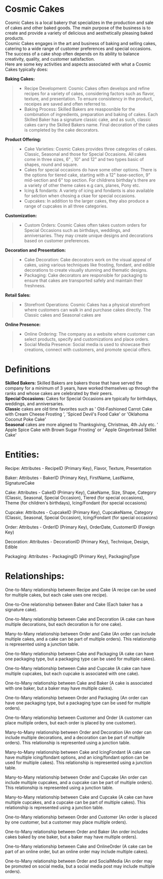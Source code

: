 # Cosmic Cakes  

Cosmic Cakes is a local bakery that specializes in the production and sale of cakes and other baked goods. 
The main purpose of the business is to create and provide a variety of delicious and aesthetically pleasing baked products.  
Cosmic Cakes engages in the art and business of baking and selling cakes, catering to a wide range of customer preferences and special occasions.  
The success of a cake shop often depends on its ability to balance creativity, quality, and customer satisfaction.  
Here are some key activities and aspects associated with what a Cosmic Cakes typically does:

**Baking Cakes:**

> - Recipe Development: Cosmic Cakes often develops and refine recipes for a variety of cakes, considering factors such as flavor, texture, and presentation.  To ensure consistency in the product, receipes are saved and often referred to.
> - Baking Process: Skilled Bakers are reasposnible for the combination of ingredients, preparation and baking of cakes. Each Skilled Baker has a signature classic cake, and as such, classic cakes carry the Skilled Bakers name. Final decoration of the cakes is completed by the cake decorators.


**Product Offering:**

> - Cake Varieties: Cosmic Cakes provides three categories of cakes. Classic, Seasonal and those for Special Occasions.  All cakes come in three sizes, 6" , 10" and 12" and two types basic of shapes, round and square.
> - Cakes for special occasions do have some other options. There is the options for tiered cake, starting with a 12" base-section, 9" mid-section and 6" top section. For childrens birthday's there are a variety of other theme cakes e.g cars, planes, Pony etc.
> - Icing & fondants: A variety of icing and fondants is also available for selction when chosing a ckae for special occasions.
> - Cupcakes: In addition to the larger cakes, they also produce a range of cupcakes in all three categories.  


**Customization:**

> - Custom Orders: Cosmic Cakes often takes custom orders for Special Occasions such as birthdays, weddings, and anniversaries. They may create unique designs and decorations based on customer preferences.  


**Decoration and Presentation:**  

> - Cake Decoration: Cake decorators work on the visual appeal of cakes, using various techniques like frosting, fondant, and edible decorations to create visually stunning and thematic designs.  
> - Packaging: Cake decorators are responsible for packaging to ensure that cakes are transported safely and maintain their freshness.


**Retail Sales:**

> - Storefront Operations: Cosmic Cakes has a physical storefront where customers can walk in and purchase cakes directly.  The Classic cakes and Seasonal cakes are 

**Online Presence:**  

> - Online Ordering: The company as a website where customer can select products, specify and customizations and place orders.  
> - Social Media Presence: Social media is used to showcase their creations, connect with customers, and promote special offers.  

# Definitions  

**Skilled Bakers:**  Skilled Bakers are bakers those that have served the company for a minimum of 3 years, have worked themselves up through the ranks and whose cakes are celebrated by their peers.   
**Special Occasions:**  Cakes for Special Occasions are typically for birthdays, weddings, and anniversaries.   
**Classic** cakes are old time favorites such as ' Old-Fashioned Carrot Cake with Cream Cheese Frosting ', 'Spiced Devil's Food Cake' or 'Oklahoma Coconut Poke Cake'  
**Seasonal** cakes are more aligned to Thanksgiving, Christmas, 4th July etc. ' Apple Spice Cake with Brown Sugar Frosting' or ' Apple Gingerbread Skillet Cake'   

# Entities:

Recipe: Attributes - RecipeID (Primary Key), Flavor, Texture, Presentation  

Baker: Attributes - BakerID (Primary Key), FirstName, LastName, SignatureCake  

Cake: Attributes - CakeID (Primary Key), CakeName, Size, Shape, Category (Classic, Seasonal, Special Occasion), Tiered (for special occasions), Theme (for children's birthdays), Icing/Fondant (for special occasions)  

Cupcake: Attributes - CupcakeID (Primary Key), CupcakeName, Category (Classic, Seasonal, Special Occasion), Icing/Fondant (for special occasions)  

Order: Attributes - OrderID (Primary Key), OrderDate, CustomerID (Foreign Key)  

Decoration: Attributes - DecorationID (Primary Key), Technique, Design, Edible  

Packaging: Attributes - PackagingID (Primary Key), PackagingType  

# Relationships:

One-to-Many relationship between Recipe and Cake (A recipe can be used for multiple cakes, but each cake uses one recipe).  

One-to-One relationship between Baker and Cake (Each baker has a signature cake).  

One-to-Many relationship between Cake and Decoration (A cake can have multiple decorations, but each decoration is for one cake).  

Many-to-Many relationship between Order and Cake (An order can include multiple cakes, and a cake can be part of multiple orders). This relationship is represented using a junction table.

One-to-Many relationship between Cake and Packaging (A cake can have one packaging type, but a packaging type can be used for multiple cakes).

One-to-Many relationship between Cake and Cupcake (A cake can have multiple cupcakes, but each cupcake is associated with one cake).

One-to-Many relationship between Cake and Baker (A cake is associated with one baker, but a baker may have multiple cakes).

One-to-Many relationship between Order and Packaging (An order can have one packaging type, but a packaging type can be used for multiple orders).

One-to-Many relationship between Customer and Order (A customer can place multiple orders, but each order is placed by one customer).

Many-to-Many relationship between Order and Decoration (An order can include multiple decorations, and a decoration can be part of multiple orders). This relationship is represented using a junction table.

Many-to-Many relationship between Cake and IcingFondant (A cake can have multiple icing/fondant options, and an icing/fondant option can be used for multiple cakes). This relationship is represented using a junction table.

Many-to-Many relationship between Order and Cupcake (An order can include multiple cupcakes, and a cupcake can be part of multiple orders). This relationship is represented using a junction table.

Many-to-Many relationship between Cake and Cupcake (A cake can have multiple cupcakes, and a cupcake can be part of multiple cakes). This relationship is represented using a junction table.

One-to-Many relationship between Order and Customer (An order is placed by one customer, but a customer may place multiple orders).

One-to-Many relationship between Order and Baker (An order includes cakes baked by one baker, but a baker may have multiple orders).

One-to-Many relationship between Cake and OnlineOrder (A cake can be part of an online order, but an online order may include multiple cakes).

One-to-Many relationship between Order and SocialMedia (An order may be promoted on social media, but a social media post may include multiple orders).

